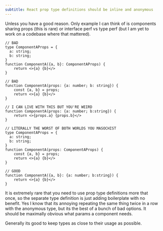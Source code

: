 ```yaml
---
subtitle: React prop type definitions should be inline and anonymous
---
```


Unless you have a good reason. Only example I can think of is components sharing props (this is rare) or interface perf vs type perf (but I am yet to work on a codebase where that mattered).

```tsx
// BAD
type ComponentAProps = { 
  a: string;
  b: string;
}
function ComponentA({a, b}: ComponentAProps) {
	return <>{a} {b}</>
}

// BAD
function ComponentA(props: {a: number; b: string}) {
	const {a, b} = props;
	return <>{a} {b}</>
}

// I CAN LIVE WITH THIS BUT YOU'RE WEIRD
function ComponentA(props: {a: number; b:string}) {
	return <>{props.a} {props.b}</>
}

// LITERALLY THE WORST OF BOTH WORLDS YOU MASOCHIST
type ComponentAProps = { 
  a: string;
  b: string;
}
function ComponentA(props: ComponentAProps) {
	const {a, b} = props;
	return <>{a} {b}</>
}

// GOOD
function ComponentA({a, b}: {a: number; b:string}) {
	return <>{a} {b}</>
}
```

It is extremely rare that you need to use prop type definitions more that once, so the separate type definition is just adding boilerplate with no benefit. Yes I know that its annoying repeating the same thing twice in a row with the anonymous type, but its the best of a bunch of bad options. It should be maximally obvious what params a component needs.

Generally its good to keep types as close to their usage as possible.